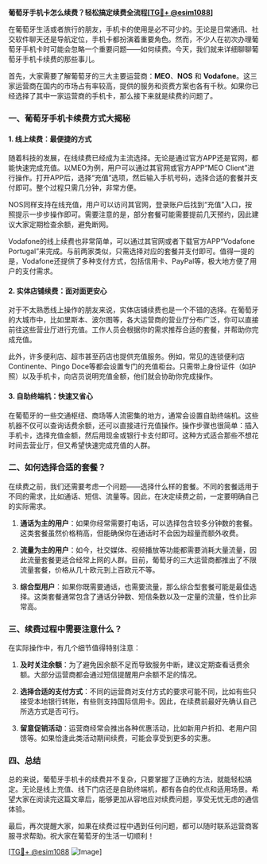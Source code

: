**葡萄牙手机卡怎么续费？轻松搞定续费全流程[[TG💪+ @esim1088](https://t.me/s/esim1088)]**

在葡萄牙生活或者旅行的朋友，手机卡的使用是必不可少的。无论是日常通讯、社交软件聊天还是导航定位，手机卡都扮演着重要角色。然而，不少人在初次办理葡萄牙手机卡时可能会忽略一个重要问题——如何续费。今天，我们就来详细聊聊葡萄牙手机卡续费的那些事儿。

首先，大家需要了解葡萄牙的三大主要运营商：**MEO**、**NOS** 和 **Vodafone**。这三家运营商在国内的市场占有率较高，提供的服务和资费方案也各有千秋。如果你已经选择了其中一家运营商的手机卡，那么接下来就是续费的问题了。

### 一、葡萄牙手机卡续费方式大揭秘

#### 1. 线上续费：最便捷的方式

随着科技的发展，在线续费已经成为主流选择。无论是通过官方APP还是官网，都能快速完成充值。以MEO为例，用户可以通过其官网或官方APP“MEO Client”进行操作。打开APP后，选择“充值”选项，然后输入手机号码，选择合适的套餐并支付即可。整个过程只需几分钟，非常方便。

NOS同样支持在线充值，用户可以访问其官网，登录账户后找到“充值”入口，按照提示一步步操作即可。需要注意的是，部分套餐可能需要提前几天预约，因此建议大家定期检查余额，避免断网。

Vodafone的线上续费也非常简单，可以通过其官网或者下载官方APP“Vodafone Portugal”来完成。与前两家类似，只需选择对应的套餐并支付即可。值得一提的是，Vodafone还提供了多种支付方式，包括信用卡、PayPal等，极大地方便了用户的支付需求。

#### 2. 实体店铺续费：面对面更安心

对于不太熟悉线上操作的朋友来说，实体店铺续费也是一个不错的选择。在葡萄牙的大城市中，比如里斯本、波尔图等，各大运营商的营业厅分布广泛，你可以直接前往这些营业厅进行充值。工作人员会根据你的需求推荐合适的套餐，并帮助你完成充值。

此外，许多便利店、超市甚至药店也提供充值服务。例如，常见的连锁便利店Continente、Pingo Doce等都会设置专门的充值柜台。只需带上身份证件（如护照）以及手机卡，向店员说明充值金额，他们就会协助你完成操作。

#### 3. 自助终端机：快速又省心

在葡萄牙的一些交通枢纽、商场等人流密集的地方，通常会设置自助终端机。这些机器不仅可以查询话费余额，还可以直接进行充值操作。操作步骤也很简单：插入手机卡，选择充值金额，然后用现金或银行卡支付即可。这种方式适合那些不想花时间去营业厅，但又希望快速完成充值的人群。

### 二、如何选择合适的套餐？

在续费之前，我们还需要考虑一个问题——选择什么样的套餐。不同的套餐适用于不同的需求，比如通话、短信、流量等。因此，在决定续费之前，一定要明确自己的实际需求。

1. **通话为主的用户**：如果你经常需要打电话，可以选择包含较多分钟数的套餐。这类套餐虽然价格稍高，但能确保你在通话时不会因为超量而额外收费。

2. **流量为主的用户**：如今，社交媒体、视频播放等功能都需要消耗大量流量，因此流量套餐更适合经常上网的人群。目前，葡萄牙的三大运营商都推出了不限流量套餐，价格从几十欧元到上百欧元不等。

3. **综合型用户**：如果你既需要通话，也需要流量，那么综合型套餐可能是最佳选择。这类套餐通常包含了通话分钟数、短信条数以及一定量的流量，性价比非常高。

### 三、续费过程中需要注意什么？

在实际操作中，有几个细节值得特别注意：

1. **及时关注余额**：为了避免因余额不足而导致服务中断，建议定期查看话费余额。大部分运营商都会通过短信提醒用户余额不足的情况。

2. **选择合适的支付方式**：不同的运营商对支付方式的要求可能不同，比如有些只接受本地银行转账，有些则支持国际信用卡。因此，在续费前最好先确认自己所选方式是否可行。

3. **留意促销活动**：运营商经常会推出各种优惠活动，比如新用户折扣、老用户回馈等。如果恰逢此类活动期间续费，可能会享受到更多的实惠。

### 四、总结

总的来说，葡萄牙手机卡的续费并不复杂，只要掌握了正确的方法，就能轻松搞定。无论是线上充值、线下门店还是自助终端机，都有各自的优点和适用场景。希望大家在阅读完这篇文章后，能够更加从容地应对续费问题，享受无忧无虑的通信体验。

最后，再次提醒大家，如果在续费过程中遇到任何问题，都可以随时联系运营商客服寻求帮助。祝大家在葡萄牙的生活一切顺利！

[[TG💪+ @esim1088](https://t.me/s/esim1088) ![Image](https://i.postimg.cc/4NQfJmqS/Snipaste-2025-05-13-00-14-12.png)]
